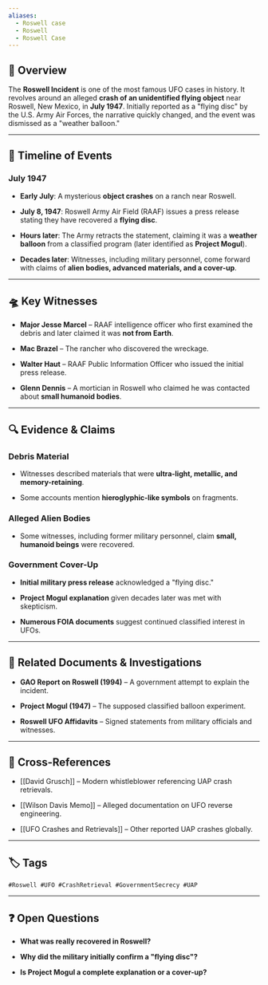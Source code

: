 ```yaml
---
aliases:
  - Roswell case
  - Roswell
  - Roswell Case
---
```



## 📌 Overview

The **Roswell Incident** is one of the most famous UFO cases in history. It revolves around an alleged **crash of an unidentified flying object** near Roswell, New Mexico, in **July 1947**. Initially reported as a "flying disc" by the U.S. Army Air Forces, the narrative quickly changed, and the event was dismissed as a "weather balloon."

---

## 📅 Timeline of Events

### **July 1947**

- **Early July**: A mysterious **object crashes** on a ranch near Roswell.
    
- **July 8, 1947**: Roswell Army Air Field (RAAF) issues a press release stating they have recovered a **flying disc**.
    
- **Hours later**: The Army retracts the statement, claiming it was a **weather balloon** from a classified program (later identified as **Project Mogul**).
    
- **Decades later**: Witnesses, including military personnel, come forward with claims of **alien bodies, advanced materials, and a cover-up**.
    

---

## 🛸 Key Witnesses

- **Major Jesse Marcel** – RAAF intelligence officer who first examined the debris and later claimed it was **not from Earth**.
    
- **Mac Brazel** – The rancher who discovered the wreckage.
    
- **Walter Haut** – RAAF Public Information Officer who issued the initial press release.
    
- **Glenn Dennis** – A mortician in Roswell who claimed he was contacted about **small humanoid bodies**.
    

---

## 🔍 Evidence & Claims

### **Debris Material**

- Witnesses described materials that were **ultra-light, metallic, and memory-retaining**.
    
- Some accounts mention **hieroglyphic-like symbols** on fragments.
    

### **Alleged Alien Bodies**

- Some witnesses, including former military personnel, claim **small, humanoid beings** were recovered.
    

### **Government Cover-Up**

- **Initial military press release** acknowledged a "flying disc."
    
- **Project Mogul explanation** given decades later was met with skepticism.
    
- **Numerous FOIA documents** suggest continued classified interest in UFOs.
    

---

## 📜 Related Documents & Investigations

- **GAO Report on Roswell (1994)** – A government attempt to explain the incident.
    
- **Project Mogul (1947)** – The supposed classified balloon experiment.
    
- **Roswell UFO Affidavits** – Signed statements from military officials and witnesses.
    

---

## 🔗 Cross-References

- [[David Grusch]] – Modern whistleblower referencing UAP crash retrievals.
    
- [[Wilson Davis Memo]] – Alleged documentation on UFO reverse engineering.
    
- [[UFO Crashes and Retrievals]] – Other reported UAP crashes globally.
    

---

## 🏷 Tags

`#Roswell #UFO #CrashRetrieval #GovernmentSecrecy #UAP`

---

## ❓ Open Questions

- **What was really recovered in Roswell?**
    
- **Why did the military initially confirm a "flying disc"?**
    
- **Is Project Mogul a complete explanation or a cover-up?**